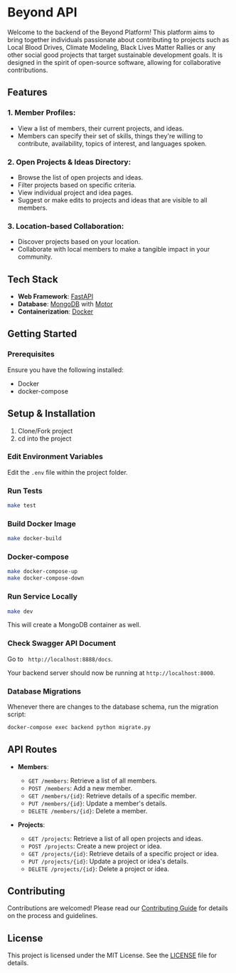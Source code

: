 # Beyond API

Welcome to the backend of the Beyond Platform! This platform aims to bring together individuals passionate about contributing to projects such as Local Blood Drives, Climate Modeling, Black Lives Matter Rallies or any other social good projects that target sustainable development goals. It is designed in the spirit of open-source software, allowing for collaborative contributions.


## Features

### 1. Member Profiles:
- View a list of members, their current projects, and ideas.
- Members can specify their set of skills, things they're willing to contribute, availability, topics of interest, and languages spoken.

### 2. Open Projects & Ideas Directory:
- Browse the list of open projects and ideas.
- Filter projects based on specific criteria.
- View individual project and idea pages.
- Suggest or make edits to projects and ideas that are visible to all members.

### 3. Location-based Collaboration:
- Discover projects based on your location.
- Collaborate with local members to make a tangible impact in your community.

## Tech Stack

- **Web Framework**: [FastAPI](https://fastapi.tiangolo.com/)
- **Database**: [MongoDB](https://www.mongodb.com/) with [Motor](https://motor.readthedocs.io/en/stable/)
- **Containerization**: [Docker](https://www.docker.com/)

## Getting Started

### Prerequisites

Ensure you have the following installed:

- Docker
- docker-compose

## Setup & Installation

1. Clone/Fork project
2. cd into the project



### Edit Environment Variables
Edit the `.env` file within the project folder.

### Run Tests
```sh
make test
```

### Build Docker Image
```sh
make docker-build
```

### Docker-compose
```sh
make docker-compose-up
make docker-compose-down
```

### Run Service Locally
```sh
make dev
```
This will create a MongoDB container as well.

### Check Swagger API Document
Go to ` http://localhost:8888/docs`.

Your backend server should now be running at `http://localhost:8000`.

### Database Migrations

Whenever there are changes to the database schema, run the migration script:

```bash
docker-compose exec backend python migrate.py
```

## API Routes

- **Members**:
  - `GET /members`: Retrieve a list of all members.
  - `POST /members`: Add a new member.
  - `GET /members/{id}`: Retrieve details of a specific member.
  - `PUT /members/{id}`: Update a member's details.
  - `DELETE /members/{id}`: Delete a member.

- **Projects**:
  - `GET /projects`: Retrieve a list of all open projects and ideas.
  - `POST /projects`: Create a new project or idea.
  - `GET /projects/{id}`: Retrieve details of a specific project or idea.
  - `PUT /projects/{id}`: Update a project or idea's details.
  - `DELETE /projects/{id}`: Delete a project or idea.


## Contributing

Contributions are welcomed! Please read our [Contributing Guide](CONTRIBUTING.md) for details on the process and guidelines.

## License

This project is licensed under the MIT License. See the [LICENSE](LICENSE.md) file for details.
